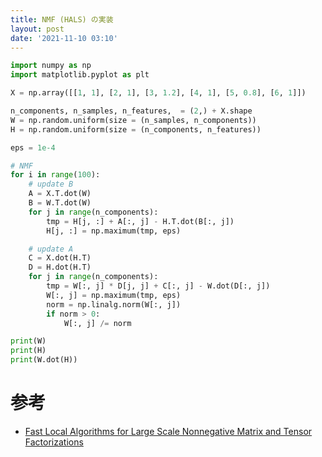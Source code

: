 ```yaml
---
title: NMF (HALS) の実装
layout: post
date: '2021-11-10 03:10'
---
```


```py
import numpy as np
import matplotlib.pyplot as plt

X = np.array([[1, 1], [2, 1], [3, 1.2], [4, 1], [5, 0.8], [6, 1]])

n_components, n_samples, n_features,  = (2,) + X.shape
W = np.random.uniform(size = (n_samples, n_components))
H = np.random.uniform(size = (n_components, n_features))

eps = 1e-4

# NMF
for i in range(100):
    # update B
    A = X.T.dot(W)
    B = W.T.dot(W)
    for j in range(n_components):
        tmp = H[j, :] + A[:, j] - H.T.dot(B[:, j])
        H[j, :] = np.maximum(tmp, eps)

    # update A
    C = X.dot(H.T)
    D = H.dot(H.T)
    for j in range(n_components):
        tmp = W[:, j] * D[j, j] + C[:, j] - W.dot(D[:, j])
        W[:, j] = np.maximum(tmp, eps)
        norm = np.linalg.norm(W[:, j])
        if norm > 0:
            W[:, j] /= norm

print(W)
print(H)
print(W.dot(H))

```

# 参考
- [Fast Local Algorithms for Large Scale Nonnegative Matrix and Tensor Factorizations](http://citeseerx.ist.psu.edu/viewdoc/download?doi=10.1.1.214.6398&rep=rep1&type=pdf)
